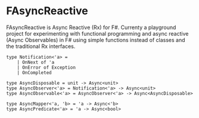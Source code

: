 # FAsyncReactive

FAsyncReactive is Async Reactive (Rx) for F#. Currenty a playground project for experimenting with functional programming and async reactive (Async Observables) in F# using simple functions instead of classes and the traditional Rx interfaces.

```f#
type Notification<'a> =
    | OnNext of 'a
    | OnError of Exception
    | OnCompleted

type AsyncDisposable = unit -> Async<unit>
type AsyncObserver<'a> = Notification<'a> -> Async<unit>
type AsyncObservable<'a> = AsyncObserver<'a> -> Async<AsyncDisposable>

type AsyncMapper<'a, 'b> = 'a -> Async<'b>
type AsyncPredicate<'a> = 'a -> Async<bool>
```